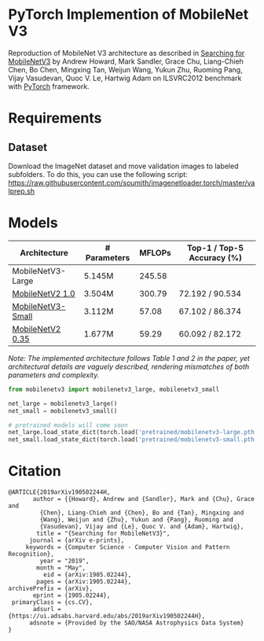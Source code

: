 # PyTorch Implemention of MobileNet V3
Reproduction of MobileNet V3 architecture as described in [Searching for MobileNetV3](https://arxiv.org/abs/1905.02244) by Andrew Howard, Mark Sandler, Grace Chu, Liang-Chieh Chen, Bo Chen, Mingxing Tan, Weijun Wang, Yukun Zhu, Ruoming Pang, Vijay Vasudevan, Quoc V. Le, Hartwig Adam on ILSVRC2012 benchmark with [PyTorch](pytorch.org) framework.

# Requirements
## Dataset
Download the ImageNet dataset and move validation images to labeled subfolders.
To do this, you can use the following script: https://raw.githubusercontent.com/soumith/imagenetloader.torch/master/valprep.sh

# Models
| Architecture      | # Parameters | MFLOPs | Top-1 / Top-5 Accuracy (%) |
| ----------------- | ------------ | ------ | -------------------------- |
| MobileNetV3-Large | 5.145M       | 245.58 |                            |
| [MobileNetV2 1.0](https://github.com/d-li14/mobilenetv2.pytorch/blob/master/pretrained/mobilenetv2-0c6065bc.pth)         | 3.504M | 300.79 | 72.192 / 90.534 |
| [MobileNetV3-Small](https://github.com/d-li14/mobilenetv3.pytorch/blob/master/pretrained/mobilenetv3-small-c7eb32fe.pth) | 3.112M |  57.08 | 67.102 / 86.374 |
| [MobileNetV2 0.35](https://github.com/d-li14/mobilenetv2.pytorch/blob/master/pretrained/mobilenetv2_0.35-b2e15951.pth)   | 1.677M |  59.29 | 60.092 / 82.172 |

*Note: The implemented architecture follows Table 1 and 2 in the paper, yet architectural details are vaguely described, rendering mismatches of both parameters and complexity.*

```python
from mobilenetv3 import mobilenetv3_large, mobilenetv3_small

net_large = mobilenetv3_large()
net_small = mobilenetv3_small()

# pretrained models will come soon
net_large.load_state_dict(torch.load('pretrained/mobilenetv3-large.pth'))
net_small.load_state_dict(torch.load('pretrained/mobilenetv3-small.pth'))
```

# Citation
```
@ARTICLE{2019arXiv190502244H,
       author = {{Howard}, Andrew and {Sandler}, Mark and {Chu}, Grace and
         {Chen}, Liang-Chieh and {Chen}, Bo and {Tan}, Mingxing and
         {Wang}, Weijun and {Zhu}, Yukun and {Pang}, Ruoming and
         {Vasudevan}, Vijay and {Le}, Quoc V. and {Adam}, Hartwig},
        title = "{Searching for MobileNetV3}",
      journal = {arXiv e-prints},
     keywords = {Computer Science - Computer Vision and Pattern Recognition},
         year = "2019",
        month = "May",
          eid = {arXiv:1905.02244},
        pages = {arXiv:1905.02244},
archivePrefix = {arXiv},
       eprint = {1905.02244},
 primaryClass = {cs.CV},
       adsurl = {https://ui.adsabs.harvard.edu/abs/2019arXiv190502244H},
      adsnote = {Provided by the SAO/NASA Astrophysics Data System}
}
```
